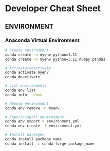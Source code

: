 # Developer Cheat Sheet

## ENVIRONMENT

### Anaconda Virtual Environment
```bash
# Create environment
conda create -n myenv python=3.11
conda create -n myenv python=3.11 numpy pandas

# Activate/deactivate
conda activate myenv
conda deactivate

# List environments
conda env list
conda info --envs

# Remove environment
conda env remove -n myenv

# Export/import environment
conda env export > environment.yml
conda env create -f environment.yml

# Install packages
conda install package_name
conda install -c conda-forge package_name
```
